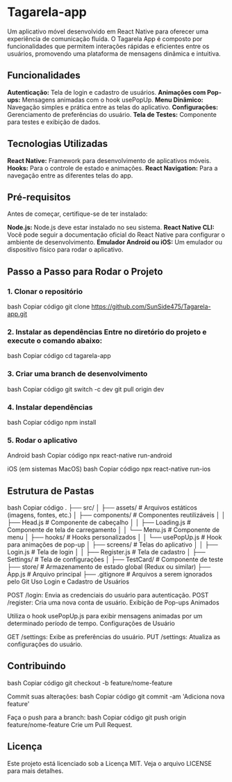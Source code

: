 # Tagarela-app

Um aplicativo móvel desenvolvido em React Native para oferecer uma experiência de comunicação fluída. O Tagarela App é composto por funcionalidades que permitem interações rápidas e eficientes entre os usuários, promovendo uma plataforma de mensagens dinâmica e intuitiva.

## Funcionalidades

**Autenticação:** Tela de login e cadastro de usuários.
**Animações com Pop-ups:** Mensagens animadas com o hook usePopUp.
**Menu Dinâmico:** Navegação simples e prática entre as telas do aplicativo.
**Configurações:** Gerenciamento de preferências do usuário.
**Tela de Testes:** Componente para testes e exibição de dados.

## Tecnologias Utilizadas

**React Native:** Framework para desenvolvimento de aplicativos móveis.
**Hooks:** Para o controle de estado e animações.
**React Navigation:** Para a navegação entre as diferentes telas do app.

## Pré-requisitos
Antes de começar, certifique-se de ter instalado:

**Node.js:** Node.js deve estar instalado no seu sistema.
**React Native CLI:** Você pode seguir a documentação oficial do React Native para configurar o ambiente de desenvolvimento.
**Emulador Android ou iOS:** Um emulador ou dispositivo físico para rodar o aplicativo.

## Passo a Passo para Rodar o Projeto

### 1. Clonar o repositório

bash
Copiar código
git clone https://github.com/SunSide475/Tagarela-app.git

### 2. Instalar as dependências Entre no diretório do projeto e execute o comando abaixo:

bash
Copiar código
cd tagarela-app

### 3. Criar uma branch de desenvolvimento

bash
Copiar código
git switch -c dev
git pull origin dev

### 4. Instalar dependências
bash
Copiar código
npm install

### 5. Rodar o aplicativo

Android
bash
Copiar código
npx react-native run-android

iOS (em sistemas MacOS)
bash
Copiar código
npx react-native run-ios

## Estrutura de Pastas
bash
Copiar código
.
├── src/
│   ├── assets/              # Arquivos estáticos (imagens, fontes, etc.)
│   ├── components/          # Componentes reutilizáveis
│   │   ├── Head.js          # Componente de cabeçalho
│   │   ├── Loading.js       # Componente de tela de carregamento
│   │   └── Menu.js          # Componente de menu
│   ├── hooks/               # Hooks personalizados
│   │   └── usePopUp.js      # Hook para animações de pop-up
│   ├── screens/             # Telas do aplicativo
│   │   ├── Login.js         # Tela de login
│   │   ├── Register.js      # Tela de cadastro
│   ├── Settings/            # Tela de configurações
│   ├── TestCard/            # Componente de teste
├── store/                   # Armazenamento de estado global (Redux ou similar)
├── App.js                   # Arquivo principal
├── .gitignore               # Arquivos a serem ignorados pelo Git
Uso
Login e Cadastro de Usuários

POST /login: Envia as credenciais do usuário para autenticação.
POST /register: Cria uma nova conta de usuário.
Exibição de Pop-ups Animados

Utiliza o hook usePopUp.js para exibir mensagens animadas por um determinado período de tempo.
Configurações de Usuário

GET /settings: Exibe as preferências do usuário.
PUT /settings: Atualiza as configurações do usuário.

## Contribuindo
bash
Copiar código
git checkout -b feature/nome-feature

Commit suas alterações:
bash
Copiar código
git commit -am 'Adiciona nova feature'

Faça o push para a branch:
bash
Copiar código
git push origin feature/nome-feature
Crie um Pull Request.

## Licença
Este projeto está licenciado sob a Licença MIT. Veja o arquivo LICENSE para mais detalhes.